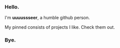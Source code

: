 ### Hello.

I'm **uuuussseer**, a humble github person.

My pinned consists of projects I like. Check them out.

### Bye.

